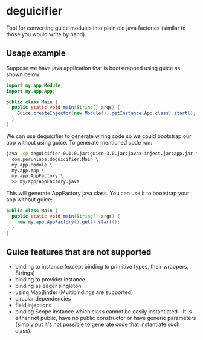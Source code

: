 deguicifier
===========

Tool for converting guice modules into plain old java factories (similar to those you would write by hand).

Usage example
-------------

Suppose we have java application that is bootstrapped using guice as shown below:

```java
import my.app.Module;
import my.app.App;

public class Main {
  public static void main(String[] args) {
    Guice.createInjector(new Module()).getInstance(App.class).start();
  }
}
```

We can use deguicifier to generate wiring code so we could bootstrap our app without using guice.
To generate mentioned code run:

```sh
java -cp deguicifier-0.1.0.jar:guice-3.0.jar:javax.inject.jar:app.jar \
  com.perunlabs.deguicifier.Main \
  my.app.Module \
  my.app.App \
  my.app.AppFactory \
  >> my/app/AppFactory.java
```

This will generate AppFactory java class.
You can use it to bootstrap your app without guice:

```java
public class Main {
  public static void main(String[] args) {
    new my.app.AppFactory().get().start();
  }
}
```

Guice features that are not supported
-------------------------------------
 * binding to instance (except binding to primitive types, their wrappers, Strings)
 * binding to provider instance
 * binding as eager singleton
 * using MapBinder (Multibindings are supported)
 * circular dependencies
 * field injections
 * binding Scope instance which class cannot be easily instantiated - It is either not public, have no public constructor or have generic parameters (simply put it's not possible to generate code that instantiate such class).


